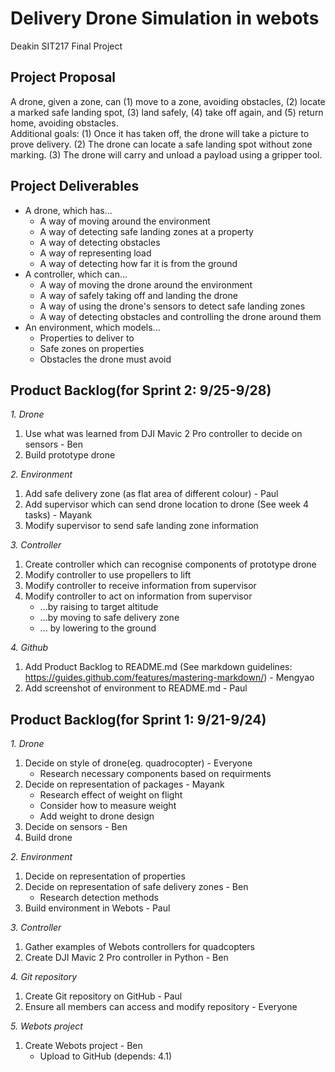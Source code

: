 # Delivery Drone Simulation in webots

Deakin SIT217 Final Project

## Project Proposal

A drone, given a zone, can (1) move to a zone, avoiding obstacles, (2) locate a marked safe landing spot, (3) land safely, (4) take off again, and (5) return home, avoiding obstacles.  
Additional goals: (1) Once it has taken off, the drone will take a picture to prove delivery. (2) The drone can locate a safe landing spot without zone marking. (3) The drone will carry and unload a payload using a gripper tool.

## Project Deliverables

- A drone, which has...
  - A way of moving around the environment
  - A way of detecting safe landing zones at a property
  - A way of detecting obstacles
  - A way of representing load
  - A way of detecting how far it is from the ground
- A controller, which can...
  - A way of moving the drone around the environment
  - A way of safely taking off and landing the drone
  - A way of using the drone's sensors to detect safe landing zones
  - A way of detecting obstacles and controlling the drone around them
- An environment, which models...
  - Properties to deliver to
  - Safe zones on properties
  - Obstacles the drone must avoid

## Product Backlog(for Sprint 2: 9/25-9/28)

*1. Drone*
  1. Use what was learned from DJI Mavic 2 Pro controller to decide on sensors - Ben
  2. Build prototype drone
  
*2. Environment*
  1. Add safe delivery zone (as flat area of different colour) - Paul
  2. Add supervisor which can send drone location to drone (See week 4 tasks) - Mayank
  3. Modify supervisor to send safe landing zone information

*3. Controller*
  1. Create controller which can recognise components of prototype drone
  2. Modify controller to use propellers to lift
  3. Modify controller to receive information from supervisor
  4. Modify controller to act on information from supervisor
      * ...by raising to target altitude
      * ...by moving to safe delivery zone
      * ... by lowering to the ground

*4. Github*
  1. Add Product Backlog to README.md (See markdown guidelines: <https://guides.github.com/features/mastering-markdown/>) - Mengyao
  2. Add screenshot of environment to README.md - Paul

## Product Backlog(for Sprint 1: 9/21-9/24)

*1. Drone*
  1. Decide on style of drone(eg. quadrocopter) - Everyone
      * Research necessary components based on requirments
  2. Decide on representation of packages - Mayank 
      * Research effect of weight on flight
      * Consider how to measure weight
      * Add weight to drone design 
  3. Decide on sensors - Ben
  4. Build drone

*2. Environment*
  1. Decide on representation of properties
  2. Decide on representation of safe delivery zones - Ben
      * Research detection methods 
  3. Build environment in Webots - Paul
  
*3. Controller*
  1. Gather examples of Webots controllers for quadcopters
  2. Create DJI Mavic 2 Pro controller in Python - Ben

*4. Git repository*
  1. Create Git repository on GitHub - Paul
  2. Ensure all members can access and modify repository - Everyone

*5. Webots project*
  1. Create Webots project - Ben
      * Upload to GitHub (depends: 4.1)

  
  
  
